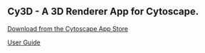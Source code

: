 ## Cy3D - A 3D Renderer App for Cytoscape.

[Download from the Cytoscape App Store](https://apps.cytoscape.org/apps/cy3d)

[User Guide](http://cy3d.readthedocs.io)
